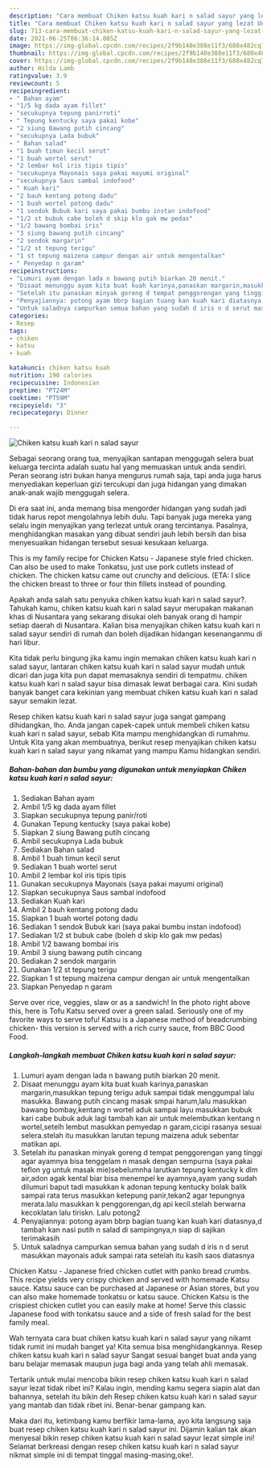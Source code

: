 ```yaml
---
description: "Cara membuat Chiken katsu kuah kari n salad sayur yang lezat Untuk Jualan"
title: "Cara membuat Chiken katsu kuah kari n salad sayur yang lezat Untuk Jualan"
slug: 713-cara-membuat-chiken-katsu-kuah-kari-n-salad-sayur-yang-lezat-untuk-jualan
date: 2021-06-25T06:36:14.085Z
image: https://img-global.cpcdn.com/recipes/2f9b148e388e11f3/680x482cq70/chiken-katsu-kuah-kari-n-salad-sayur-foto-resep-utama.jpg
thumbnail: https://img-global.cpcdn.com/recipes/2f9b148e388e11f3/680x482cq70/chiken-katsu-kuah-kari-n-salad-sayur-foto-resep-utama.jpg
cover: https://img-global.cpcdn.com/recipes/2f9b148e388e11f3/680x482cq70/chiken-katsu-kuah-kari-n-salad-sayur-foto-resep-utama.jpg
author: Hilda Lamb
ratingvalue: 3.9
reviewcount: 5
recipeingredient:
- " Bahan ayam"
- "1/5 kg dada ayam fillet"
- "secukupnya tepung panirroti"
- " Tepung kentucky saya pakai kobe"
- "2 siung Bawang putih cincang"
- "secukupnya Lada bubuk"
- " Bahan salad"
- "1 buah timun kecil serut"
- "1 buah wortel serut"
- "2 lembar kol iris tipis tipis"
- "secukupnya Mayonais saya pakai mayumi original"
- "secukupnya Saus sambal indofood"
- " Kuah kari"
- "2 bauh kentang potong dadu"
- "1 buah wortel potong dadu"
- "1 sendok Bubuk kari saya pakai bumbu instan indofood"
- "1/2 st bubuk cabe boleh d skip klo gak mw pedas"
- "1/2 bawang bombai iris"
- "3 siung bawang putih cincang"
- "2 sendok margarin"
- "1/2 st tepung terigu"
- "1 st tepung maizena campur dengan air untuk mengentalkan"
- " Penyedap n garam"
recipeinstructions:
- "Lumuri ayam dengan lada n bawang putih biarkan 20 menit."
- "Disaat menunggu ayam kita buat kuah karinya,panaskan margarin,masukkan tepung terigu aduk sampai tidak menggumpal lalu masukka. Bawang putih cincang masak smpai harum,lalu masukkan bawang bombay,kentang n wortel aduk sampai layu masukkan bubuk kari cabe bubuk aduk lagi tambah kan air untuk melembutkan kentang n wortel,setelh lembut masukkan pemyedap n garam,cicipi rasanya sesuai selera.stelah itu masukkan larutan tepung maizena aduk sebentar matikan api."
- "Setelah itu panaskan minyak goreng d tempat penggorengan yang tinggi agar ayamnya bisa tenggelam n masak dengan sempurna (saya pakai teflon yg untuk masak mie)sebelumnha larutkan tepung kentucky k dlm air,adon agak kental biar bisa menempel ke ayamnya,ayam yang sudah dilumuri baput tadi masukkan k adonan tepung kentucky bolak balik sampai rata terus masukkan ketepung panir,tekan2 agar tepungnya merata.lalu masukkan k penggorengan,dg api kecil.stelah berwarna kecoklatan lalu tiriskn. Lalu potong2"
- "Penyajiannya: potong ayam bbrp bagian tuang kan kuah kari diatasnya,d tambah kan nasi putih n salad di sampingnya,n siap di sajikan terimakasih"
- "Untuk saladnya campurkan semua bahan yang sudah d iris n d serut masukkan mayonais aduk sampai rata setelah itu kasih saos diatasnya"
categories:
- Resep
tags:
- chiken
- katsu
- kuah

katakunci: chiken katsu kuah 
nutrition: 190 calories
recipecuisine: Indonesian
preptime: "PT24M"
cooktime: "PT59M"
recipeyield: "3"
recipecategory: Dinner

---
```



![Chiken katsu kuah kari n salad sayur](https://img-global.cpcdn.com/recipes/2f9b148e388e11f3/680x482cq70/chiken-katsu-kuah-kari-n-salad-sayur-foto-resep-utama.jpg)

Sebagai seorang orang tua, menyajikan santapan menggugah selera buat keluarga tercinta adalah suatu hal yang memuaskan untuk anda sendiri. Peran seorang istri bukan hanya mengurus rumah saja, tapi anda juga harus menyediakan keperluan gizi tercukupi dan juga hidangan yang dimakan anak-anak wajib menggugah selera.

Di era  saat ini, anda memang bisa mengorder hidangan yang sudah jadi tidak harus repot mengolahnya lebih dulu. Tapi banyak juga mereka yang selalu ingin menyajikan yang terlezat untuk orang tercintanya. Pasalnya, menghidangkan masakan yang dibuat sendiri jauh lebih bersih dan bisa menyesuaikan hidangan tersebut sesuai kesukaan keluarga. 

This is my family recipe for Chicken Katsu - Japanese style fried chicken. Can also be used to make Tonkatsu, just use pork cutlets instead of chicken. The chicken katsu came out crunchy and delicious. (ETA: I slice the chicken breast to three or four thin fillets instead of pounding.

Apakah anda salah satu penyuka chiken katsu kuah kari n salad sayur?. Tahukah kamu, chiken katsu kuah kari n salad sayur merupakan makanan khas di Nusantara yang sekarang disukai oleh banyak orang di hampir setiap daerah di Nusantara. Kalian bisa menyajikan chiken katsu kuah kari n salad sayur sendiri di rumah dan boleh dijadikan hidangan kesenanganmu di hari libur.

Kita tidak perlu bingung jika kamu ingin memakan chiken katsu kuah kari n salad sayur, lantaran chiken katsu kuah kari n salad sayur mudah untuk dicari dan juga kita pun dapat memasaknya sendiri di tempatmu. chiken katsu kuah kari n salad sayur bisa dimasak lewat berbagai cara. Kini sudah banyak banget cara kekinian yang membuat chiken katsu kuah kari n salad sayur semakin lezat.

Resep chiken katsu kuah kari n salad sayur juga sangat gampang dihidangkan, lho. Anda jangan capek-capek untuk membeli chiken katsu kuah kari n salad sayur, sebab Kita mampu menghidangkan di rumahmu. Untuk Kita yang akan membuatnya, berikut resep menyajikan chiken katsu kuah kari n salad sayur yang nikamat yang mampu Kamu hidangkan sendiri.

<!--inarticleads1-->

##### Bahan-bahan dan bumbu yang digunakan untuk menyiapkan Chiken katsu kuah kari n salad sayur:

1. Sediakan  Bahan ayam
1. Ambil 1/5 kg dada ayam fillet
1. Siapkan secukupnya tepung panir/roti
1. Gunakan  Tepung kentucky (saya pakai kobe)
1. Siapkan 2 siung Bawang putih cincang
1. Ambil secukupnya Lada bubuk
1. Sediakan  Bahan salad
1. Ambil 1 buah timun kecil serut
1. Sediakan 1 buah wortel serut
1. Ambil 2 lembar kol iris tipis tipis
1. Gunakan secukupnya Mayonais (saya pakai mayumi original)
1. Siapkan secukupnya Saus sambal indofood
1. Sediakan  Kuah kari
1. Ambil 2 bauh kentang potong dadu
1. Siapkan 1 buah wortel potong dadu
1. Sediakan 1 sendok Bubuk kari (saya pakai bumbu instan indofood)
1. Sediakan 1/2 st bubuk cabe (boleh d skip klo gak mw pedas)
1. Ambil 1/2 bawang bombai iris
1. Ambil 3 siung bawang putih cincang
1. Sediakan 2 sendok margarin
1. Gunakan 1/2 st tepung terigu
1. Siapkan 1 st tepung maizena campur dengan air untuk mengentalkan
1. Siapkan  Penyedap n garam


Serve over rice, veggies, slaw or as a sandwich! In the photo right above this, here is Tofu Katsu served over a green salad. Seriously one of my favorite ways to serve tofu! Katsu is a Japanese method of breadcrumbing chicken- this version is served with a rich curry sauce, from BBC Good Food. 

<!--inarticleads2-->

##### Langkah-langkah membuat Chiken katsu kuah kari n salad sayur:

1. Lumuri ayam dengan lada n bawang putih biarkan 20 menit.
1. Disaat menunggu ayam kita buat kuah karinya,panaskan margarin,masukkan tepung terigu aduk sampai tidak menggumpal lalu masukka. Bawang putih cincang masak smpai harum,lalu masukkan bawang bombay,kentang n wortel aduk sampai layu masukkan bubuk kari cabe bubuk aduk lagi tambah kan air untuk melembutkan kentang n wortel,setelh lembut masukkan pemyedap n garam,cicipi rasanya sesuai selera.stelah itu masukkan larutan tepung maizena aduk sebentar matikan api.
1. Setelah itu panaskan minyak goreng d tempat penggorengan yang tinggi agar ayamnya bisa tenggelam n masak dengan sempurna (saya pakai teflon yg untuk masak mie)sebelumnha larutkan tepung kentucky k dlm air,adon agak kental biar bisa menempel ke ayamnya,ayam yang sudah dilumuri baput tadi masukkan k adonan tepung kentucky bolak balik sampai rata terus masukkan ketepung panir,tekan2 agar tepungnya merata.lalu masukkan k penggorengan,dg api kecil.stelah berwarna kecoklatan lalu tiriskn. Lalu potong2
1. Penyajiannya: potong ayam bbrp bagian tuang kan kuah kari diatasnya,d tambah kan nasi putih n salad di sampingnya,n siap di sajikan terimakasih
1. Untuk saladnya campurkan semua bahan yang sudah d iris n d serut masukkan mayonais aduk sampai rata setelah itu kasih saos diatasnya


Chicken Katsu - Japanese fried chicken cutlet with panko bread crumbs. This recipe yields very crispy chicken and served with homemade Katsu sauce. Katsu sauce can be purchased at Japanese or Asian stores, but you can also make homemade tonkatsu or katsu sauce. Chicken Katsu is the crispiest chicken cutlet you can easily make at home! Serve this classic Japanese food with tonkatsu sauce and a side of fresh salad for the best family meal. 

Wah ternyata cara buat chiken katsu kuah kari n salad sayur yang nikamt tidak rumit ini mudah banget ya! Kita semua bisa menghidangkannya. Resep chiken katsu kuah kari n salad sayur Sangat sesuai banget buat anda yang baru belajar memasak maupun juga bagi anda yang telah ahli memasak.

Tertarik untuk mulai mencoba bikin resep chiken katsu kuah kari n salad sayur lezat tidak ribet ini? Kalau ingin, mending kamu segera siapin alat dan bahannya, setelah itu bikin deh Resep chiken katsu kuah kari n salad sayur yang mantab dan tidak ribet ini. Benar-benar gampang kan. 

Maka dari itu, ketimbang kamu berfikir lama-lama, ayo kita langsung saja buat resep chiken katsu kuah kari n salad sayur ini. Dijamin kalian tak akan menyesal bikin resep chiken katsu kuah kari n salad sayur lezat simple ini! Selamat berkreasi dengan resep chiken katsu kuah kari n salad sayur nikmat simple ini di tempat tinggal masing-masing,oke!.

